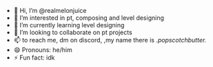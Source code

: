 - 👋 Hi, I’m @realmelonjuice
- 👀 I’m interested in pt, composing and level designing
- 🌱 I’m currently learning level designing
- 💞️ I’m looking to collaborate on pt projects
- 📫 to reach me, dm on discord, ,my name there is _.popscotchbutter._
- 😄 Pronouns: he/him
- ⚡ Fun fact: idk

<!---
realmelonjuice/realmelonjuice is a ✨ special ✨ repository because its `README.md` (this file) appears on your GitHub profile.
You can click the Preview link to take a look at your changes.
--->
